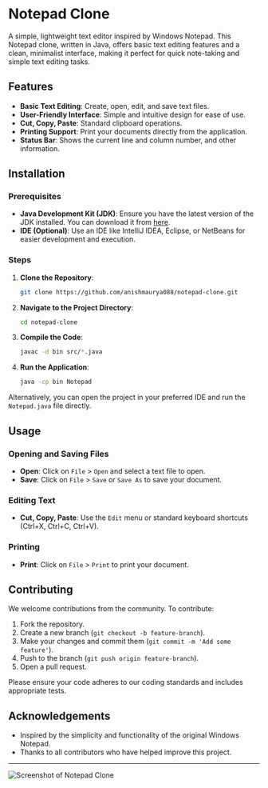 # Notepad Clone

A simple, lightweight text editor inspired by Windows Notepad. This Notepad clone, written in Java, offers basic text editing features and a clean, minimalist interface, making it perfect for quick note-taking and simple text editing tasks.

## Features

- **Basic Text Editing**: Create, open, edit, and save text files.
- **User-Friendly Interface**: Simple and intuitive design for ease of use.
- **Cut, Copy, Paste**: Standard clipboard operations.
- **Printing Support**: Print your documents directly from the application.
- **Status Bar**: Shows the current line and column number, and other information.

## Installation

### Prerequisites

- **Java Development Kit (JDK)**: Ensure you have the latest version of the JDK installed. You can download it from [here](https://www.oracle.com/java/technologies/javase-downloads.html).
- **IDE (Optional)**: Use an IDE like IntelliJ IDEA, Eclipse, or NetBeans for easier development and execution.

### Steps

1. **Clone the Repository**:
    ```sh
    git clone https://github.com/anishmaurya088/notepad-clone.git
    ```
2. **Navigate to the Project Directory**:
    ```sh
    cd notepad-clone
    ```
3. **Compile the Code**:
    ```sh
    javac -d bin src/*.java
    ```
4. **Run the Application**:
    ```sh
    java -cp bin Notepad
    ```

Alternatively, you can open the project in your preferred IDE and run the `Notepad.java` file directly.

## Usage

### Opening and Saving Files

- **Open**: Click on `File` > `Open` and select a text file to open.
- **Save**: Click on `File` > `Save` or `Save As` to save your document.

### Editing Text

- **Cut, Copy, Paste**: Use the `Edit` menu or standard keyboard shortcuts (Ctrl+X, Ctrl+C, Ctrl+V).


### Printing

- **Print**: Click on `File` > `Print` to print your document.

## Contributing

We welcome contributions from the community. To contribute:

1. Fork the repository.
2. Create a new branch (`git checkout -b feature-branch`).
3. Make your changes and commit them (`git commit -m 'Add some feature'`).
4. Push to the branch (`git push origin feature-branch`).
5. Open a pull request.

Please ensure your code adheres to our coding standards and includes appropriate tests.


## Acknowledgements

- Inspired by the simplicity and functionality of the original Windows Notepad.
- Thanks to all contributors who have helped improve this project.

---

![Screenshot of Notepad Clone](icons/scr.png)
